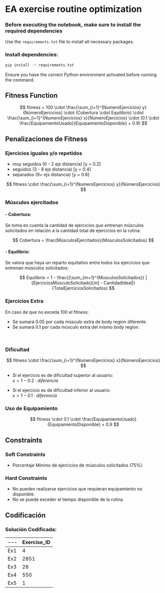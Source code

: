 # EA exercise routine optimization

### Before executing the notebook, make sure to install the required dependencies

Use the `requirements.txt` file to install all necessary packages.

### Install dependencies:

```bash
pip install -r requirements.txt
```

Ensure you have the correct Python environment activated before running the command.

## Fitness Function
$$
fitness = 100 \cdot \frac{\sum_{i=1}^{NumeroEjercicios} y}{NúmeroEjercicios} \cdot (Cobertura \cdot Equilibrio) \cdot \frac{\sum_{i=1}^{NumeroEjercicios} x}{NúmeroEjercicios} \cdot (0.1 \cdot \frac{EquipamientoUsado}{EquipamientoDisponible} + 0.9)
$$

## Penalizaciones de Fitness

### Ejercicios iguales y/o repetidos
- muy seguidos (0 - 2 ejs distancia) [y = 0.2]  
- seguidos (3 - 8 ejs distancia) [y = 0.4]  
- separados (9+ ejs distancia) [y = 0.6]

$$
fitness \cdot \frac{\sum_{i=1}^{NumeroEjercicios} y}{NúmeroEjercicios}
$$ 

### Músculos ejercitados
#### - Cobertura:
Se toma en cuenta la cantidad de ejercicios que entrenan músculos solicitados en relación a la cantidad total de ejercicios en la rutina:

$$
Cobertura = \frac{MúsculosEjercitados}{MúsculosSolicitados}
$$

#### - Equilibrio:
Se valora que haya un reparto equitativo entre todos los ejercicios que entrenan músculos solicitados:

$$
Equilibrio = 1 - \frac{{\sum_{m=1}^{MúsculosSolicitados}} |{EjerciciosMúsculoSolicitado}[m] - CantidadIdeal|} {TotalEjerciciosSolicitados}
$$

### Ejercicios Extra
En caso de que no exceda 100 el fitness:
- Se sumará 0.05 por cada músculo extra de body region diferente.
- Se sumará 0.1 por cada músculo extra del mismo body region.
<br>

### Dificultad
$$
fitness \cdot \frac{\sum_{i=1}^{NumeroEjercicios} x}{NúmeroEjercicios}
$$  

- Si el ejercicio es de dificultad superior al usuario:  
$x = 1 - 0.2 \cdot diferencia$  

- Si el ejercicio es de dificultad inferior al usuario:  
$x = 1 - 0.1 \cdot diferencia$

### Uso de Equipamiento
$$
fitness \cdot 0.1 \cdot \frac{EquipamientoUsado}{EquipamientoDisponible} + 0.9
$$ 

## Constraints

### Soft Constraints
- Porcentaje Mínimo de ejercicios de músculos solicitados (75%).

### Hard Constraints
- No pueden realizarse ejercicios que requieran equipamiento no disponible.
- No se puede exceder el tiempo disponible de la rutina.



## Codificación

### Solución Codificada:
| --- | Exercise_ID |
|----------|----------|
| Ex1   | 4   |
| Ex2   | 2851   |
| Ex3   | 26   |
| Ex4   | 550   |
| Ex5   | 1   |
